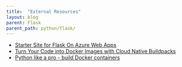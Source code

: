 ```yaml
---
title:  "External Resources"
layout: blog
parent: Flask
parent_path: python/flask/
---
```


* [Starter Site for Flask On Azure Web Apps](http://timmyreilly.azurewebsites.net/starter-site-for-flask-on-azure-web-apps/)
* [Turn Your Code into Docker Images with Cloud Native Buildpacks](https://blog.heroku.com/docker-images-with-buildpacks)
* [Python like a pro - build Docker containers](https://tanzu.vmware.com/developer/guides/python/cnb-gs-python/)